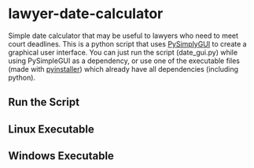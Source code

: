 # lawyer-date-calculator
Simple date calculator that may be useful to lawyers who need to meet court deadlines. This is a python script that uses [PySimplyGUI](https://github.com/PySimpleGUI) to create a graphical user interface. You can just run the script (date_gui.py) while using PySimpleGUI as a dependency, or use one of the executable files (made with [pyinstaller](https://github.com/pyinstaller/pyinstaller)) which already have all dependencies (including python).

## Run the Script

## Linux Executable

## Windows Executable  
